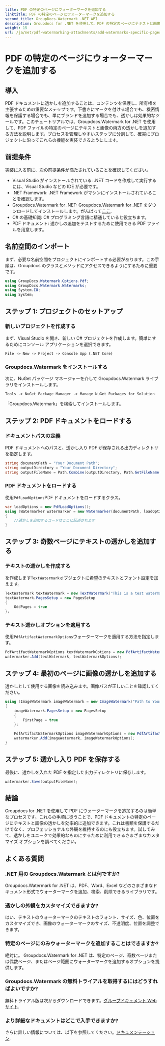 ```yaml
---
title: PDF の特定のページにウォーターマークを追加する
linktitle: PDF の特定のページにウォーターマークを追加する
second_title: GroupDocs.Watermark .NET API
description: Groupdocs for .NET を使用して、PDF の特定のページにテキストと画像のウォーターマークを追加する方法を学びます。詳細なガイドに従って書類を保護してください。
weight: 15
url: /ja/net/pdf-watermarking-attachments/add-watermarks-specific-pages-pdf/
---
```


# PDF の特定のページにウォーターマークを追加する

## 導入
PDF ドキュメントに透かしを追加することは、コンテンツを保護し、所有権を主張するための重要なステップです。下書きにマークを付ける場合でも、機密情報を保護する場合でも、単にブランドを追加する場合でも、透かしは効果的なツールです。このチュートリアルでは、Groupdocs.Watermark for .NET を使用して、PDF ファイルの特定のページにテキストと画像の両方の透かしを追加する方法を説明します。プロセスを管理しやすいステップに分割して、確実にプロジェクトに沿ってこれらの機能を実装できるようにします。
## 前提条件
実装に入る前に、次の前提条件が満たされていることを確認してください。
- Visual Studio がインストールされている: .NET コードを作成して実行するには、Visual Studio などの IDE が必要です。
- .NET Framework: .NET Framework がマシンにインストールされていることを確認します。
-  Groupdocs.Watermark for .NET: Groupdocs.Watermark for .NET をダウンロードしてインストールします。がんばって[ここ](https://releases.groupdocs.com/Watermark/net/).
- C# の基礎知識: C# プログラミング言語に精通していると役立ちます。
- PDF ドキュメント: 透かしの追加をテストするために使用できる PDF ファイルを用意します。
## 名前空間のインポート
まず、必要な名前空間をプロジェクトにインポートする必要があります。この手順は、Groupdocs のクラスとメソッドにアクセスできるようにするために重要です。
```csharp
using GroupDocs.Watermark.Options.Pdf;
using GroupDocs.Watermark.Watermarks;
using System.IO;
using System;
```
## ステップ 1: プロジェクトのセットアップ
### 新しいプロジェクトを作成する
まず、Visual Studio を開き、新しい C# プロジェクトを作成します。簡単にするためにコンソール アプリケーションを選択できます。
```plaintext
File -> New -> Project -> Console App (.NET Core)
```
### Groupdocs.Watermark をインストールする
次に、NuGet パッケージ マネージャーを介して Groupdocs.Watermark ライブラリをインストールします。
```plaintext
Tools -> NuGet Package Manager -> Manage NuGet Packages for Solution
```
「Groupdocs.Watermark」を検索してインストールします。
## ステップ 2: PDF ドキュメントをロードする
### ドキュメントパスの定義
PDF ドキュメントへのパスと、透かし入り PDF が保存される出力ディレクトリを指定します。
```csharp
string documentPath = "Your Document Path";
string outputDirectory = "Your Document Directory";
string outputFileName = Path.Combine(outputDirectory, Path.GetFileName(documentPath));
```
### PDF ドキュメントをロードする
使用`PdfLoadOptions`PDF ドキュメントをロードするクラス。
```csharp
var loadOptions = new PdfLoadOptions();
using (Watermarker watermarker = new Watermarker(documentPath, loadOptions))
{
    //透かしを追加するコードはここに記述されます
}
```
## ステップ 3: 奇数ページにテキストの透かしを追加する
### テキストの透かしを作成する
を作成します`TextWatermark`オブジェクトに希望のテキストとフォント設定を加えます。
```csharp
TextWatermark textWatermark = new TextWatermark("This is a test watermark", new Font("Arial", 8));
textWatermark.PagesSetup = new PagesSetup
{
    OddPages = true
};
```
### テキスト透かしオプションを適用する
使用`PdfArtifactWatermarkOptions`ウォーターマークを適用する方法を指定します。
```csharp
PdfArtifactWatermarkOptions textWatermarkOptions = new PdfArtifactWatermarkOptions();
watermarker.Add(textWatermark, textWatermarkOptions);
```
## ステップ 4: 最初のページに画像の透かしを追加する
透かしとして使用する画像を読み込みます。画像パスが正しいことを確認してください。
```csharp
using (ImageWatermark imageWatermark = new ImageWatermark("Path to Your Image"))
{
    imageWatermark.PagesSetup = new PagesSetup
    {
        FirstPage = true
    };
    
    PdfArtifactWatermarkOptions imageWatermarkOptions = new PdfArtifactWatermarkOptions();
    watermarker.Add(imageWatermark, imageWatermarkOptions);
}
```
## ステップ 5: 透かし入り PDF を保存する
最後に、透かしを入れた PDF を指定した出力ディレクトリに保存します。
```csharp
watermarker.Save(outputFileName);
```
## 結論
Groupdocs for .NET を使用して PDF にウォーターマークを追加するのは簡単なプロセスです。これらの手順に従うことで、PDF ドキュメントの特定のページにテキストと画像の透かしを効率的に追加できます。これは書類を保護するだけでなく、プロフェッショナルな外観を維持するのにも役立ちます。試してみて、透かしをユニークで効果的なものにするために利用できるさまざまなカスタマイズ オプションを調べてください。
## よくある質問
### .NET 用の Groupdocs.Watermark とは何ですか?
Groupdocs.Watermark for .NET は、PDF、Word、Excel などのさまざまなドキュメント形式でウォーターマークを追加、検索、削除できるライブラリです。
### 透かしの外観をカスタマイズできますか?
はい、テキストのウォーターマークのテキストのフォント、サイズ、色、位置をカスタマイズでき、画像のウォーターマークのサイズ、不透明度、位置を調整できます。
### 特定のページにのみウォーターマークを追加することはできますか?
絶対に。 Groupdocs.Watermark for .NET は、特定のページ、奇数ページまたは偶数ページ、またはページ範囲にウォーターマークを追加するオプションを提供します。
### Groupdocs.Watermark の無料トライアルを取得するにはどうすればよいですか?
無料トライアル版は次からダウンロードできます。[グループドキュメント Web サイト](https://releases.groupdocs.com/).
### より詳細なドキュメントはどこで入手できますか?
さらに詳しい情報については、以下を参照してください。[ドキュメンテーション](https://tutorials.groupdocs.com/Watermark/net/).